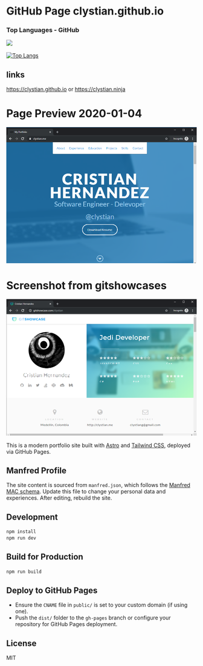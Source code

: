 # GitHub Page clystian.github.io 

### Top Languages - GitHub
![](https://vistr.dev/badge?repo=clystian.clystian.github.io)

[![Top Langs](https://github-readme-stats.vercel.app/api/top-langs/?username=clystian&layout=compact&theme=midnight-purple)](https://github.com/anuraghazra/github-readme-stats)

## links

https://clystian.github.io or https://clystian.ninja

# Page Preview 2020-01-04

![Kiku](public/images/personalwebsite-screenshot.png)

# Screenshot from gitshowcases

![Kiku](public/images/gitshowcases-screenshot.png)

This is a modern portfolio site built with [Astro](https://astro.build/) and [Tailwind CSS](https://tailwindcss.com/), deployed via GitHub Pages.

## Manfred Profile

The site content is sourced from `manfred.json`, which follows the [Manfred MAC schema](https://github.com/getmanfred/mac). Update this file to change your personal data and experiences. After editing, rebuild the site.


## Development

```bash
npm install
npm run dev
```

## Build for Production

```bash
npm run build
```

## Deploy to GitHub Pages

- Ensure the `CNAME` file in `public/` is set to your custom domain (if using one).
- Push the `dist/` folder to the `gh-pages` branch or configure your repository for GitHub Pages deployment.

## License

MIT
